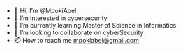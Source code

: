 - 👋 Hi, I’m @MpokiAbel
- 👀 I’m interested in cybersecurity
- 🌱 I’m currently learning Master of Science in Informatics
- 💞️ I’m looking to collaborate on cyberSecurity
- 📫 How to reach me mpokiabel@gmail.com

<!---
MpokiAbel/MpokiAbel is a ✨ special ✨ repository because its `README.md` (this file) appears on your GitHub profile.
You can click the Preview link to take a look at your changes.
--->
